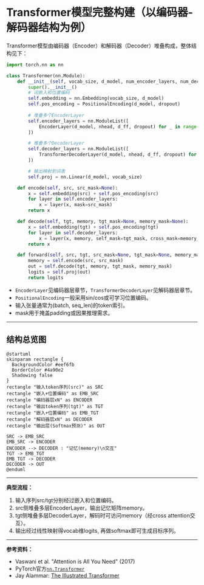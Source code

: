 # Transformer模型完整构建（以编码器-解码器结构为例）

Transformer模型由编码器（Encoder）和解码器（Decoder）堆叠构成，整体结构见下：

```python
import torch.nn as nn

class Transformer(nn.Module):
    def __init__(self, vocab_size, d_model, num_encoder_layers, num_decoder_layers, nhead, d_ff, dropout=0.1):
        super().__init__()
        # 词嵌入和位置编码
        self.embedding = nn.Embedding(vocab_size, d_model)
        self.pos_encoding = PositionalEncoding(d_model, dropout)
        
        # 堆叠多个EncoderLayer
        self.encoder_layers = nn.ModuleList([
            EncoderLayer(d_model, nhead, d_ff, dropout) for _ in range(num_encoder_layers)
        ])

        # 堆叠多个DecoderLayer
        self.decoder_layers = nn.ModuleList([
            TransformerDecoderLayer(d_model, nhead, d_ff, dropout) for _ in range(num_decoder_layers)
        ])

        # 输出映射到词表
        self.proj = nn.Linear(d_model, vocab_size)

    def encode(self, src, src_mask=None):
        x = self.embedding(src) + self.pos_encoding(src)
        for layer in self.encoder_layers:
            x = layer(x, mask=src_mask)
        return x

    def decode(self, tgt, memory, tgt_mask=None, memory_mask=None):
        x = self.embedding(tgt) + self.pos_encoding(tgt)
        for layer in self.decoder_layers:
            x = layer(x, memory, self_mask=tgt_mask, cross_mask=memory_mask)
        return x

    def forward(self, src, tgt, src_mask=None, tgt_mask=None, memory_mask=None):
        memory = self.encode(src, src_mask)
        out = self.decode(tgt, memory, tgt_mask, memory_mask)
        logits = self.proj(out)
        return logits
```

- `EncoderLayer`见编码器层章节，`TransformerDecoderLayer`见解码器层章节。
- `PositionalEncoding`一般采用sin/cos或可学习位置编码。
- 输入张量通常为(batch, seq_len)的token索引。
- mask用于掩盖padding或因果推理需求。

---

## 结构总览图

```plantuml
@startuml
skinparam rectangle {
  BackgroundColor #eef6fb
  BorderColor #4a90e2
  Shadowing false
}
rectangle "输入token序列(src)" as SRC
rectangle "嵌入+位置编码" as EMB_SRC
rectangle "编码器层xN" as ENCODER
rectangle "输出token序列(tgt)" as TGT
rectangle "嵌入+位置编码" as EMB_TGT
rectangle "解码器层xN" as DECODER
rectangle "输出层(Softmax预测)" as OUT

SRC -> EMB_SRC
EMB_SRC -> ENCODER
ENCODER --> DECODER : "记忆(memory)\n交互"
TGT -> EMB_TGT
EMB_TGT -> DECODER
DECODER -> OUT
@enduml
```

---

**典型流程：**
1. 输入序列src/tgt分别经过嵌入和位置编码。
2. src侧堆叠多层EncoderLayer，输出记忆矩阵memory。
3. tgt侧堆叠多层DecoderLayer，解码时可访问memory（经cross attention交互）。
4. 输出经过线性映射得vocab维logits, 再做softmax即可生成目标序列。

---

**参考资料：**
- Vaswani et al. "Attention is All You Need" (2017)
- PyTorch官方[`nn.Transformer`](https://pytorch.org/docs/stable/generated/torch.nn.Transformer.html)
- Jay Alammar: [The Illustrated Transformer](http://jalammar.github.io/illustrated-transformer/)
